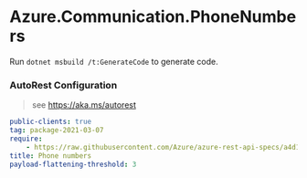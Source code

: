 # Azure.Communication.PhoneNumbers

Run `dotnet msbuild /t:GenerateCode` to generate code.

### AutoRest Configuration

> see https://aka.ms/autorest

```yaml
public-clients: true
tag: package-2021-03-07
require:
    - https://raw.githubusercontent.com/Azure/azure-rest-api-specs/a4d1e1516433894fca89f9600a6ac8a5471fc598/specification/communication/data-plane/readme.md
title: Phone numbers
payload-flattening-threshold: 3
```
